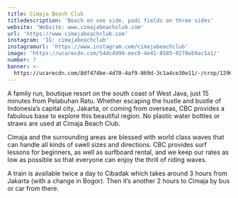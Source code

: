 ```yaml
---
title: Cimaja Beach Club
titledescription: 'Beach on one side, padi fields on three sides'
website: 'Website: www.cimajabeachclub.com'
url: 'https://www.cimajabeachclub.com'
instagram: 'IG: cimajabeachclub'
instagramurl: 'https://www.instagram.com/cimajabeachclub'
image: 'https://ucarecdn.com/54dc4998-eec0-4e41-8585-0278eb9ac1a1/'
number: 7
banner: >-
  https://ucarecdn.com/8df474be-4d70-4af9-869d-3c1a4ce30e11/-/crop/1296x1123/0,147/-/preview/
---
```

A family run, boutique resort on the south coast of West Java, just 15 minutes from Pelabuhan Ratu. Whether escaping the hustle and bustle of Indonesia’s capital city, Jakarta, or coming from overseas, CBC provides a fabulous base to explore this beautiful region. No plastic water bottles or straws are used at Cimaja Beach Club. 

Cimaja and the surrounding areas are blessed with world class waves that can handle all kinds of swell sizes and directions. CBC provides surf lessons for beginners, as well as surfboard rental, and we keep our rates as low as possible so that everyone can enjoy the thrill of riding waves.

A train is available twice a day to Cibadak which takes around 3 hours from Jakarta (with a change in Bogor). Then it’s another 2 hours to Cimaja by bus or car from there.
